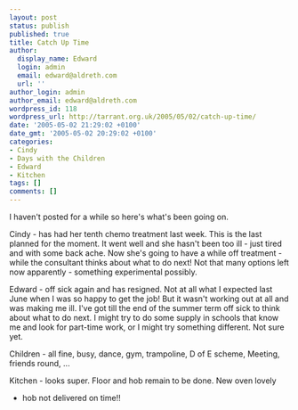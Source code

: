 ```yaml
---
layout: post
status: publish
published: true
title: Catch Up Time
author:
  display_name: Edward
  login: admin
  email: edward@aldreth.com
  url: ''
author_login: admin
author_email: edward@aldreth.com
wordpress_id: 118
wordpress_url: http://tarrant.org.uk/2005/05/02/catch-up-time/
date: '2005-05-02 21:29:02 +0100'
date_gmt: '2005-05-02 20:29:02 +0100'
categories:
- Cindy
- Days with the Children
- Edward
- Kitchen
tags: []
comments: []
---
```


I haven\'t posted for a while so here\'s what\'s been going on.

Cindy - has had her tenth chemo treatment last week. This is the last
planned for the moment. It went well and she hasn\'t been too ill - just
tired and with some back ache. Now she\'s going to have a while off
treatment - while the consultant thinks about what to do next! Not that
many options left now apparently - something experimental possibly.

Edward - off sick again and has resigned. Not at all what I expected
last June when I was so happy to get the job! But it wasn\'t working out
at all and was making me ill. I\'ve got till the end of the summer term
off sick to think about what to do next. I might try to do some supply
in schools that know me and look for part-time work, or I might try
something different. Not sure yet.

Children - all fine, busy, dance, gym, trampoline, D of E scheme,
Meeting, friends round, ...

Kitchen - looks super. Floor and hob remain to be done. New oven lovely
- hob not delivered on time!!

